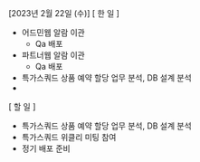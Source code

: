 [2023년 2월 22일 (수)]
[ 한 일 ]
* 어드민웹  알람 이관 
    * Qa 배포
* 파트너웹  알람 이관 
    * Qa 배포
* 특가스쿼드 상품 예약 할당 업무 분석, DB 설계 분석
* 
[ 할 일 ]
* 특가스쿼드 상품 예약 할당 업무 분석, DB 설계 분석
* 특가스쿼드 위클리 미팅 참여
* 정기 배포 준비
